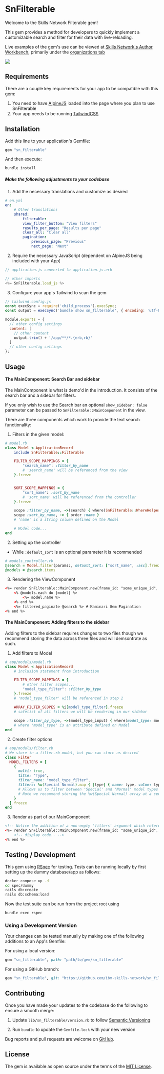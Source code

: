 # SnFilterable

Welcome to the Skills Network Filterable gem!

This gem provides a method for developers to quickly implement a customizable search and filter for their data with live-reloading.

Live examples of the gem's use can be viewed at [Skills Network's Author Workbench](https://author.skills.network), primarily under the [organizations tab](https://author.skills.network/organizations)

![](sn_filterable_demo.gif)

## Requirements

There are a couple key requirements for your app to be compatible with this gem:

1. You need to have [AlpineJS](https://alpinejs.dev/essentials/installation) loaded into the page where you plan to use SnFilterable
2. Your app needs to be running [TailwindCSS](https://tailwindcss.com/docs/guides/ruby-on-rails)

## Installation

Add this line to your application's Gemfile:

```ruby
gem "sn_filterable"
```

And then execute:
```bash
bundle install
```

##### Make the following adjustments to your codebase

1. Add the necessary translations and customize as desired
```yaml
# en.yml
en:
    # Other translations
    shared:
        filterable:
        view_filter_button: "View filters"
        results_per_page: "Results per page"
        clear_all: "Clear all"
        pagination:
            previous_page: "Previous"
            next_page: "Next"
```

2. Require the necessary JavaScript (dependent on AlpineJS being included with your App)
```javascript
// application.js converted to application.js.erb

// other imports
<%= SnFilterable.load_js %>
```

3. Configure your app's Tailwind to scan the gem
```javascript
// tailwind.config.js
const execSync = require('child_process').execSync;
const output = execSync('bundle show sn_filterable', { encoding: 'utf-8' });

module.exports = {
  // other config settings
  content: [
    // other content
    output.trim() + '/app/**/*.{erb,rb}'
  ]
  // other config settings
};
```

## Usage


#### The MainComponent: Search Bar and sidebar

The MainComponent is what is demo'd in the introduction. It consists of the search bar and a sidebar for filters.

If you only wish to use the Search bar an optional `show_sidebar: false` parameter can be passed to `SnFilterable::MainComponent` in the view.

There are three components which work to provide the text search functionality:

1. Filters in the given model:
```ruby
# model.rb
class Model < ApplicationRecord
    include SnFilterable::Filterable

    FILTER_SCOPE_MAPPINGS = {
        "search_name": :filter_by_name
        # 'search_name' will be referenced from the view
    }.freeze


    SORT_SCOPE_MAPPINGS = {
        "sort_name": :sort_by_name
        # 'sort_name' will be referenced from the controller
    }.freeze

    scope :filter_by_name, ->(search) { where(SnFilterable::WhereHelper.contains("name", search)) }
    scope :sort_by_name, -> { order :name }
    # 'name' is a string column defined on the Model

    # Model code...
end
```

2. Setting up the controller
* While `:default_sort` is an optional parameter it is recommended
```ruby
# models_controller.rb
@search = Model.filter(params:, default_sort: ["sort_name", :asc].freeze)
@models = @search.items
```

3. Rendering the ViewComponent
```html
<%= render SnFilterable::MainComponent.new(frame_id: "some_unique_id", filtered: @search, filters: [], search_filter_name: "search_name") do %>
    <% @models.each do |model| %>
        <%= model.name %>
    <% end %>
    <%= filtered_paginate @search %> # Kaminari Gem Pagination
<% end %>
```

#### The MainComponent: Adding filters to the sidebar

Adding filters to the sidebar requires changes to two files though we recommend storing the data across three files and will demsontrate as such.

1. Add filters to Model
```ruby
# app/models/model.rb
class Model < ApplicationRecord
    # inclusion statement from introduction

    FILTER_SCOPE_MAPPINGS = {
        # other filter scopes...
        "model_type_filter": :filter_by_type
    }.freeze
    # 'model_type_filter' will be referenced in step 2

    ARRAY_FILTER_SCOPES = %i[model_type_filter].freeze
    # safelist of all filters we will be rendering in our sidebar
    
    scope :filter_by_type, ->(model_type_input) { where(model_type: model_type_input) }
    # where 'model_type' is an attribute defined on Model
end
```

2. Create filter options
```ruby
# app/models/filter.rb
# We store in a filter.rb model, but you can store as desired
class Filter
  MODEL_FILTERS = [
    {
      multi: true,
      title: "Type",
      filter_name: "model_type_filter",
      filters: %w(Special Normal).map { |type| { name: type, value: type } }
      # Allows us to filter between 'Special' and 'Normal' model types
      # Note we recommend storing the %w(Special Normal) array at a central location for easier validation and manipulation
    }
  ].freeze
end
```

3. Render as part of our MainComponent
```html
<!-- Notice the addition of a non-empty 'filters' argument which references step 2 -->
<%= render SnFilterable::MainComponent.new(frame_id: "some_unique_id", filtered: @search, filters: Filter::MODEL_FILTERS, search_filter_name: "search_name") do %>
    <!-- display code.. -->
<% end %>
```

## Testing / Development

This gem using [RSpec](https://rspec.info) for testing. Tests can be running locally by first setting up the dummy database/app as follows:

```bash
docker compose up -d
cd spec/dummy
rails db:create
rails db:schema:load
```


Now the test suite can be run from the project root using 
```bash
bundle exec rspec
```

### Using a Development Version

Your changes can be tested manually by making one of the following additions to an App's Gemfile:

For using a local version:
```ruby
gem "sn_filterable", path: "path/to/gem/sn_filterable"
```

For using a GitHub branch:
```ruby
gem "sn_filterable", git: "https://github.com/ibm-skills-network/sn_filterable.git", branch: "defaults_to_main"
```


## Contributing

Once you have made your updates to the codebase do the following to ensure a smooth merge:

1. Update `lib/sn_filterable/version.rb` to follow [Semantic Versioning](https://semver.org)

2. Run `bundle` to update the `Gemfile.lock` with your new version

Bug reports and pull requests are welcome on [GitHub](https://github.com/ibm-skills-network/sn_filterable).

## License

The gem is available as open source under the terms of the [MIT License](https://opensource.org/licenses/MIT).

